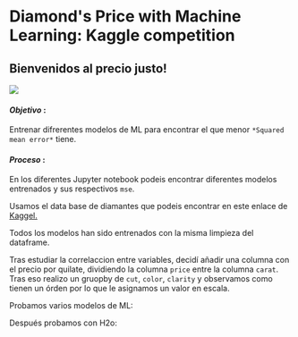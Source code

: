 # Diamond's Price with Machine Learning: Kaggle competition

## Bienvenidos al precio justo! 

![](https://encrypted-tbn0.gstatic.com/images?q=tbn:ANd9GcRgpoUccQWTBL37cuniLyCoOx-oU6ajmBCziA&usqp=CAU)


#### ***Objetivo*** : 
Entrenar difrerentes modelos de ML para encontrar el que menor `*Squared mean error*` tiene. 

#### ***Proceso*** : 
En los diferentes Jupyter notebook podeis encontrar diferentes modelos entrenados y sus respectivos `mse`. 

Usamos el data base de diamantes que podeis encontrar en este enlace de [Kaggel.](https://www.kaggle.com/c/diamonds-datamad0121/leaderboard)

Todos los modelos han sido entrenados con la misma limpieza del dataframe. 

Tras estudiar la correlaccion entre variables, decidí añadir una columna con el precio por quilate, dividiendo la columna `price` entre la columna `carat`.  Tras eso realizo un gruopby de `cut`, `color`, `clarity` y observamos como tienen un órden por lo que le asignamos un valor en escala. 

[](https://github.com/amorenorp/diamonds_price_ML/blob/main/img/gruopby.png)

Probamos varios modelos de ML: 

[](https://github.com/amorenorp/diamonds_price_ML/blob/main/img/varios.png)
[](https://github.com/amorenorp/diamonds_price_ML/blob/main/img/Random%20Forest.png)


Después probamos con H2o:

[](https://github.com/amorenorp/diamonds_price_ML/blob/main/img/h2o_2.png)

